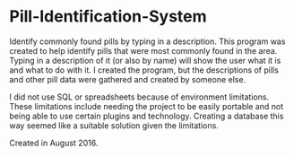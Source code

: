 # Pill-Identification-System

Identify commonly found pills by typing in a description.
This program was created to help identify pills that were most commonly found in the area. 
Typing in a description of it (or also by name) will show the user what it is and what to do with it. 
I created the program, but the descriptions of pills and other pill data were gathered and created by someone else. 

I did not use SQL or spreadsheets because of environment limitations. These limitations include needing the project to be easily portable and not being able to use certain plugins and technology. Creating a database this way seemed like a suitable solution given the limitations. 

Created in August 2016.
